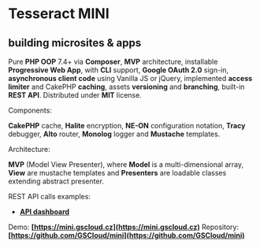 Tesseract MINI
==============

building microsites & apps
--------------------------

Pure **PHP OOP** 7.4+ via **Composer**, **MVP** architecture, installable **Progressive Web App**, with **CLI** support, **Google OAuth 2.0** sign-in,
**asynchronous client code** using Vanilla JS or jQuery, implemented **access limiter** and CakePHP **caching**, assets **versioning** and **branching**,
built-in **REST API**. Distributed under **MIT** license.

Components:

**CakePHP** cache, **Halite** encryption, **NE-ON** configuration notation, **Tracy** debugger, **Alto** router, **Monolog** logger and **Mustache** templates.

Architecture:

**MVP** (Model View Presenter),
where **Model** is a multi-dimensional array, **View** are mustache templates and **Presenters** are loadable classes extending abstract presenter.

REST API calls examples:

* **[API dashboard](https://mini.gscloud.cz/api)**

Demo: **[https://mini.gscloud.cz](https://mini.gscloud.cz)**
Repository:  **[https://github.com/GSCloud/mini](https://github.com/GSCloud/mini)**
